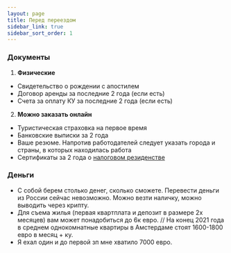```yaml
---
layout: page
title: Перед переездом
sidebar_link: true
sidebar_sort_order: 1
---
```


### Документы

1. **Физические**
* Свидетельство о рождении с апостилем
* Договор аренды за последние 2 года (если есть)
* Счета за оплату КУ за последние 2 года (если есть)

2. **Можно заказать онлайн**
* Туристическая страховка на первое время
* Банковские выписки за 2 года
* Ваше резюме. Напротив работодателей следует указать города и страны, в которых находилась работа
* Сертификаты за 2 года о [налоговом резиденстве](https://service.nalog.ru/nrez)

### Деньги
* С собой берем столько денег, сколько сможете. Перевести деньги из России сейчас невозможно. Можно везти наличку, можно выводить через крипту.
* Для съема жилья (первая квартплата и депозит в размере 2х месяцев) вам может понадобиться до 6к евро. // На конец 2021 года в среднем однокомнатные квартиры в Амстердаме стоят 1600-1800 евро в месяц + ку.
* Я ехал один и до первой зп мне хватило 7000 евро.